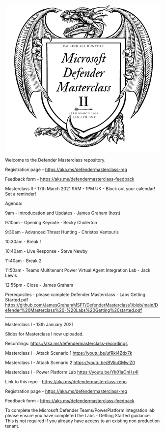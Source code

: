 ![image](Title2.png)

Welcome to the Defender Masterclass repository. 

Registration page - https://aka.ms/defendermasterclass-reg

Feedback form - https://aks.ms/defendermasterclass-feedback

Masterclass II - 17th March 2021 9AM - 1PM UK - Block out your calendar! Set a reminder! 

Agenda:

9am - Introducation and Updates - James Graham (host)

9:10am - Opening Keynote - Becky Cholerton

9:30am - Advanced Threat Hunting - Christos Ventouris

10:30am - Break 1

10:40am - Live Response - Steve Newby

11:40am - Break 2

11:50am - Teams Multitenant Power Virtual Agent Integration Lab - Jack Lewis

12:55pm - Close - James Graham

Prerequisites - please complete Defender Masterclass - Labs Getting Started.pdf https://github.com/JamesGrahamMSFT/DefenderMasterclass1/blob/main/Defender%20Masterclass%20-%20Labs%20Getting%20started.pdf

----------------------------------------------------------------------------------------------------

Masterclass I - 13th January 2021

Slides for Masterclass I now uploaded.

Recordings: https://aka.ms/defendermasterclass-recordings

Masterclass I - Attack Scenario 1 https://youtu.be/ufRkI4Zdx7k

Masterclass I - Attack Scenario 2 https://youtu.be/BVIiuGMwlZ0

Masterclass I - Power Platform Lab https://youtu.be/Yk01aOnHs4I

Link to this repo - https://aka.ms/defendermasterclass-repo

Registration page - https://aka.ms/defendermasterclass-reg

Feedback form - https://aks.ms/defendermasterclass-feedback


To complete the Microsoft Defender Teams/PowerPlatform integration lab please ensure you have completed the Labs - Getting Started guidance. This is not required if you already have access to an existing non production tenant. 



